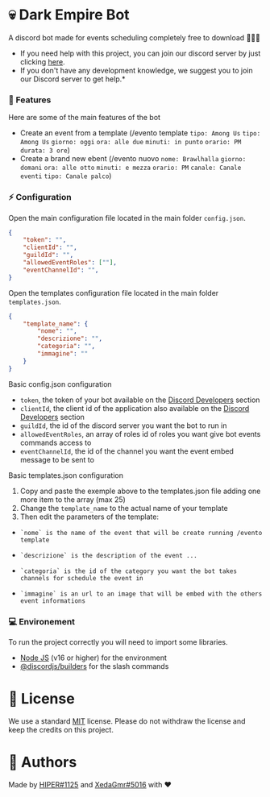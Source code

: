 # 💀 Dark Empire Bot

A discord bot made for events scheduling completely free to download 🧙🏻‍♂️

- If you need help with this project, you can join our discord server by just clicking [here](https://discord.gg/hKFFG2JD9M).
- If you don't have any development knowledge, we suggest you to join our Discord server to get help.*

### 📓 Features

Here are some of the main features of the bot

- Create an event from a template (/evento template `tipo: Among Us` `tipo: Among Us` `giorno: oggi` `ora: alle due` `minuti: in punto` `orario: PM` `durata: 3 ore`) 
- Create a brand new ebent (/evento nuovo `nome: Brawlhalla` `giorno: domani` `ora: alle otto` `minuti: e mezza` `orario: PM` `canale: Canale eventi` `tipo: Canale palco`)

### ⚡ Configuration

Open the main configuration file located in the main folder `config.json`.

```json
{
    "token": "",
    "clientId": "",
    "guildId": "",
    "allowedEventRoles": [""],  
    "eventChannelId": "",
}
```

Open the templates configuration file located in the main folder `templates.json`.

```json
{
    "template_name": {
        "nome": "",
        "descrizione": "",
        "categoria": "",
        "immagine": ""
    }
}
```

Basic config.json configuration

- `token`, the token of your bot available on the [Discord Developers](https://discordapp.com/developers/applications) section
- `clientId`, the client id of the application also available on the [Discord Developers](https://discordapp.com/developers/applications) section
- `guildId`, the id of the discord server you want the bot to run in
- `allowedEventRoles`, an array of roles id of roles you want give bot events commands access to 
- `eventChannelId`, the id of the channel you want the event embed message to be sent to

Basic templates.json configuration

1) Copy and paste the exemple above to the templates.json file adding one more item to the array (max 25)
2) Change the `template_name` to the actual name of your template
3) Then edit the parameters of the template: 
-     `nome` is the name of the event that will be create running /evento template
-     `descrizione` is the description of the event ...
-     `categoria` is the id of the category you want the bot takes channels for schedule the event in
-     `immagine` is an url to an image that will be embed with the others event informations

### 💻 Environement

To run the project correctly you will need to import some libraries.

- [Node JS](https://nodejs.org/en/) (v16 or higher) for the environment
- [@discordjs/builders](https://www.npmjs.com/package/@discordjs/builders) for the slash commands

# 📑 License
We use a standard [MIT](https://github.com/Hiper1125/dnd-bot/blob/main/LICENSE) license.
Please do not withdraw the license and keep the credits on this project.

# 👤 Authors
Made by [HIPER#1125](https://github.com/Hiper1125) and [XedaGmr#5016](https://github.com/XedaGmr) with ❤️

